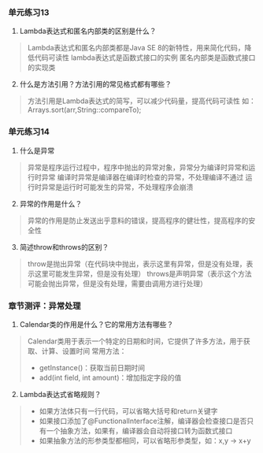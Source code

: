 ### 单元练习13

1. Lambda表达式和匿名内部类的区别是什么？
> Lambda表达式和匿名内部类都是Java SE 8的新特性，用来简化代码，降低代码可读性
> lambda表达式是函数式接口的实例
> 匿名内部类是函数式接口的实现类

2. 什么是方法引用？方法引用的常见格式都有哪些？
> 方法引用是Lambda表达式的简写，可以减少代码量，提高代码可读性
> 如：Arrays.sort(arr,String::compareTo);

### 单元练习14

1. 什么是异常
> 异常是程序运行过程中，程序中抛出的异常对象，异常分为编译时异常和运行时异常
> 编译时异常是编译器在编译时检查的异常，不处理编译不通过
> 运行时异常是运行时可能发生的异常，不处理程序会崩溃

2. 异常的作用是什么？
> 异常的作用是防止发送出乎意料的错误，提高程序的健壮性，提高程序的安全性

3. 简述throw和throws的区别？
> throw是抛出异常（在代码块中抛出，表示这里有异常，但是没有处理，表示这里可能发生异常，但是没有处理）
> throws是声明异常（表示这个方法可能会抛出异常，但是没有处理，需要由调用方进行处理）

### 章节测评：异常处理

1. Calendar类的作用是什么？它的常用方法有哪些？
> Calendar类用于表示一个特定的日期和时间，它提供了许多方法，用于获取、计算、设置时间
> 常用方法：
> - getInstance()：获取当前日期时间
> - add(int field, int amount)：增加指定字段的值

2. Lambda表达式省略规则？
> - 如果方法体只有一行代码，可以省略大括号和return关键字
> - 如果接口添加了@FunctionalInterface注解，编译器会检查接口是否只有一个抽象方法，如果有，编译器会自动将接口转为函数式接口
> - 如果抽象方法的形参类型都相同，可以省略形参类型，如：x,y -> x+y
